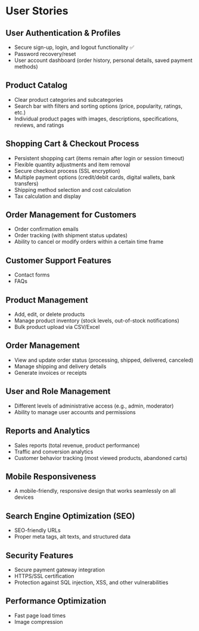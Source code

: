 # User Stories

## User Authentication & Profiles

- Secure sign-up, login, and logout functionality ✅
- Password recovery/reset
- User account dashboard (order history, personal details, saved payment methods)

## Product Catalog

- Clear product categories and subcategories
- Search bar with filters and sorting options (price, popularity, ratings, etc.)
- Individual product pages with images, descriptions, specifications, reviews, and ratings

## Shopping Cart & Checkout Process

- Persistent shopping cart (items remain after login or session timeout)
- Flexible quantity adjustments and item removal
- Secure checkout process (SSL encryption)
- Multiple payment options (credit/debit cards, digital wallets, bank transfers)
- Shipping method selection and cost calculation
- Tax calculation and display

## Order Management for Customers

- Order confirmation emails
- Order tracking (with shipment status updates)
- Ability to cancel or modify orders within a certain time frame

## Customer Support Features

- Contact forms
- FAQs

## Product Management

- Add, edit, or delete products
- Manage product inventory (stock levels, out-of-stock notifications)
- Bulk product upload via CSV/Excel

## Order Management

- View and update order status (processing, shipped, delivered, canceled)
- Manage shipping and delivery details
- Generate invoices or receipts

## User and Role Management

- Different levels of administrative access (e.g., admin, moderator)
- Ability to manage user accounts and permissions

## Reports and Analytics

- Sales reports (total revenue, product performance)
- Traffic and conversion analytics
- Customer behavior tracking (most viewed products, abandoned carts)

## Mobile Responsiveness

- A mobile-friendly, responsive design that works seamlessly on all devices

## Search Engine Optimization (SEO)

- SEO-friendly URLs
- Proper meta tags, alt texts, and structured data

## Security Features

- Secure payment gateway integration
- HTTPS/SSL certification
- Protection against SQL injection, XSS, and other vulnerabilities

## Performance Optimization

- Fast page load times
- Image compression
